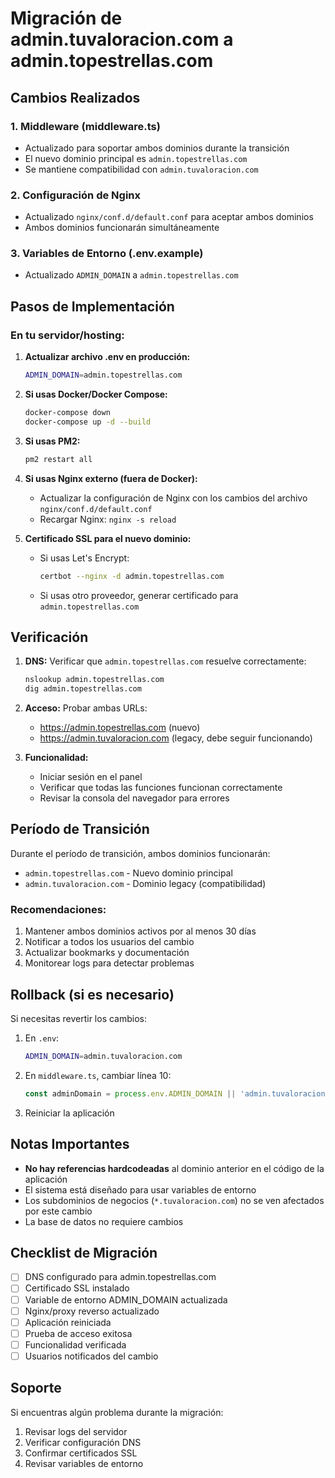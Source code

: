 # Migración de admin.tuvaloracion.com a admin.topestrellas.com

## Cambios Realizados

### 1. **Middleware (middleware.ts)**
- Actualizado para soportar ambos dominios durante la transición
- El nuevo dominio principal es `admin.topestrellas.com`
- Se mantiene compatibilidad con `admin.tuvaloracion.com`

### 2. **Configuración de Nginx**
- Actualizado `nginx/conf.d/default.conf` para aceptar ambos dominios
- Ambos dominios funcionarán simultáneamente

### 3. **Variables de Entorno (.env.example)**
- Actualizado `ADMIN_DOMAIN` a `admin.topestrellas.com`

## Pasos de Implementación

### En tu servidor/hosting:

1. **Actualizar archivo .env en producción:**
   ```bash
   ADMIN_DOMAIN=admin.topestrellas.com
   ```

2. **Si usas Docker/Docker Compose:**
   ```bash
   docker-compose down
   docker-compose up -d --build
   ```

3. **Si usas PM2:**
   ```bash
   pm2 restart all
   ```

4. **Si usas Nginx externo (fuera de Docker):**
   - Actualizar la configuración de Nginx con los cambios del archivo `nginx/conf.d/default.conf`
   - Recargar Nginx: `nginx -s reload`

5. **Certificado SSL para el nuevo dominio:**
   - Si usas Let's Encrypt:
     ```bash
     certbot --nginx -d admin.topestrellas.com
     ```
   - Si usas otro proveedor, generar certificado para `admin.topestrellas.com`

## Verificación

1. **DNS:** Verificar que `admin.topestrellas.com` resuelve correctamente:
   ```bash
   nslookup admin.topestrellas.com
   dig admin.topestrellas.com
   ```

2. **Acceso:** Probar ambas URLs:
   - https://admin.topestrellas.com (nuevo)
   - https://admin.tuvaloracion.com (legacy, debe seguir funcionando)

3. **Funcionalidad:**
   - Iniciar sesión en el panel
   - Verificar que todas las funciones funcionan correctamente
   - Revisar la consola del navegador para errores

## Período de Transición

Durante el período de transición, ambos dominios funcionarán:
- `admin.topestrellas.com` - Nuevo dominio principal
- `admin.tuvaloracion.com` - Dominio legacy (compatibilidad)

### Recomendaciones:
1. Mantener ambos dominios activos por al menos 30 días
2. Notificar a todos los usuarios del cambio
3. Actualizar bookmarks y documentación
4. Monitorear logs para detectar problemas

## Rollback (si es necesario)

Si necesitas revertir los cambios:

1. En `.env`:
   ```bash
   ADMIN_DOMAIN=admin.tuvaloracion.com
   ```

2. En `middleware.ts`, cambiar línea 10:
   ```typescript
   const adminDomain = process.env.ADMIN_DOMAIN || 'admin.tuvaloracion.com'
   ```

3. Reiniciar la aplicación

## Notas Importantes

- **No hay referencias hardcodeadas** al dominio anterior en el código de la aplicación
- El sistema está diseñado para usar variables de entorno
- Los subdominios de negocios (`*.tuvaloracion.com`) no se ven afectados por este cambio
- La base de datos no requiere cambios

## Checklist de Migración

- [ ] DNS configurado para admin.topestrellas.com
- [ ] Certificado SSL instalado
- [ ] Variable de entorno ADMIN_DOMAIN actualizada
- [ ] Nginx/proxy reverso actualizado
- [ ] Aplicación reiniciada
- [ ] Prueba de acceso exitosa
- [ ] Funcionalidad verificada
- [ ] Usuarios notificados del cambio

## Soporte

Si encuentras algún problema durante la migración:
1. Revisar logs del servidor
2. Verificar configuración DNS
3. Confirmar certificados SSL
4. Revisar variables de entorno
